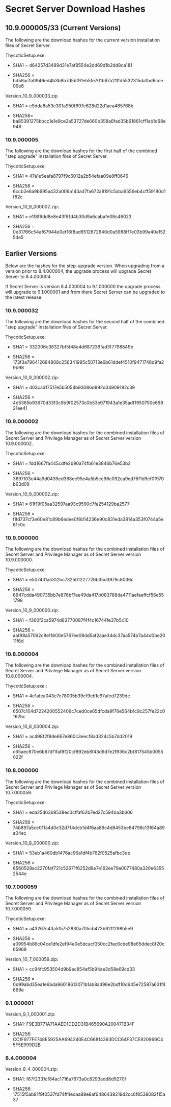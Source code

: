 [title]: # (Secret Server Download Hashes)
[tags]: # (installation, download hashes)
[priority]: # (1000)

# Secret Server Download Hashes

## 10.9.000005/33 (Current Versions)

The following are the download hashes for the current version installation files of Secret Server.

ThycoticSetup.exe:

- SHA1 = d64257d3489d31e7af8554e2dd69d1b2dd8ca181

- SHA256 = bd58ac1a0946ed4b3b8b7d5bf91eb5fe701b67a21ffd5532315dafbd6cce09e6

Version_10_9_000033.zip

- SHA1 = e9dda8a53e301a950f697e628d22d1aea485768b

- SHA256= ba85391275bbcc1e1e9ce2a53727de660b358a6fad35b61861cff1ab1d68e948

### 10.9.000005

The following are the download hashes for the first half of the combined "step upgrade" installation files of Secret Server.

ThycoticSetup.exe:

- SHA1 = 47a1e5eafa8797f9c6012a2b54efaa09e8ff0649

- SHA256 = 6ccb2e6a9b695a432a006a143ad7fa672a8191c5aba9556eb4cff59180d1f82c

Version_10_9_000002.zip:

- SHA1 = e1f8f6dd8e8e43f81d4b30d9a6cabafe08c46023

- SHA256 = 0e31766c54af67944e0ef16f8ad6512672640d0a5988ff7e03b99a40a1525de5

## Earlier Versions

Below are the hashes for the step-upgrade version. When upgrading from a version prior to 8.4.000004, the upgrade process will upgrade Secret Server to 8.4.000004.

If Secret Server is version 8.4.000004 to 9.1.000000 the upgrade process will upgrade to 9.1.000001 and from there Secret Server can be upgraded to the latest release.

### 10.9.000032

The following are the download hashes for the second half of the combined "step upgrade" installation files of Secret Server.

ThycoticSetup.exe:

- SHA1 = 332006c38327bf5f48e4d687239fad3f7798849b

- SHA256 = 173f3a796412684808c256341995c50713e6b61ddef4510f9471748d9fa29b98

Version_10_9_000002.zip:

- SHA1 = d03cad17517e5b5054b93086d992d34909182c39

- SHA256 = 4d5365b93670d33f3c9b9f02573c0b53e971943a1e35adf1950750e69821ee41

### 10.9.000002

The following are the download hashes for the combined installation files of Secret Server and Privilege Manager as of Secret Server version 10.9.000002.

ThycoticSetup.exe:

- SHA1 = fdd1667fa445cdfe2b90a74fb61e3846b76e53b2

- SHA256 = 3697f03c44a9d0439ed368ee95e4a5b5ce96c092ca9ed76f1d9ef0f970b63d09

Version_10_9_000002.zip:

- SHA1 = 61f19f05aa32597aa93c9590c7fa254129ba2577

- SHA256 = f8d737cf3e60e81c89b6edee0f8d14236e90c831eda3814a353f0744a5e61c0c

### 10.9.000000

The following are the download hashes for the combined installation files of Secret Server and Privilege Manager as of Secret Server version 10.9.000000.

ThycoticSetup.exe:

- SHA1 = e507431a5312bc732501227726b35d3979c8036c

- SHA256 = 6947cdda490735bb7e876bf7ae49da417b083788da4711aefaeffcf56e551798

Version_10_9_000000.zip:

- SHA1 = f260f2ca5974d83770087f4f4c16744fe37b5c10

- SHA256 = aaf98a57062c8e11600e5767ee08dd5af2aae34dc37aa574b7a44d0be2011f6d

### 10.8.000004

The following are the download hashes for the combined installation files of Secret Server and Privilege Manager as of Secret Server version 10.8.000004.

ThycoticSetup.exe::

- SHA1 = 4e1afea043e7c78005b39cf9eb1c97afcd7239de

- SHA256 = 6507c104d7224200552406c7ced0ce65dfcda9f76e564b1c9c257fe22c0162bc

Version_10_8_000004.zip:

- SHA1 = ac498f2f8de667e860c3eecf8ad324c5b7dd2019

- SHA256 = c65aec870e6b67df1faf8f20cf892eb8f43d9d7e2f936c2bf817545b0055022f

### 10.8.000000

The following are the download hashes for the combined installation files of Secret Server and Privilege Manager as of Secret Server version 10.7.000059.

ThycoticSetup.exe:

- SHA1 = eda25d63b9538ec0cffaf62b7ed27c594ba3b606

- SHA256 = 74b897a5ce011a4d0e32d714dcb1d4f6aa86c4d8453be84798c13f64a89a04ec

Version_10_8_000000.zip:

- SHA1 = 53eb1a460db1476ac96a1df4b762f0525afbc3de

- SHA256 = 6560528ac2270faf721c52671f6252d8e7e162ee79a0077480a320e63552544e

### 10.7.000059

The following are the download hashes for the combined installation files of Secret Server and Privilege Manager as of Secret Server version 10.7.000059.

ThycoticSetup.exe:

- SHA1 = a43267c43a5f5752830a705cb473b92ff298b5e9

- SHA256 = a09954b86c04ce1dfe2ef94e0e5dcacf350cc2fac6cbe98e65ddec8f20c65968

Version_10_7_000059.zip:

- SHA1 = cc94fc953504d9b9ec854af5b94ae3d58e69cd33

- SHA256 = 0d99abd35ea1e6bda96018613071b1ab8ad96e2bdf10d645e72587a631f4669e

### 9.1.000001

Version_9_1_000001.zip:

- SHA1: F9E3B771A71AAED1CD2D31B465690A200471B34F

- SHA256: CC1F977FE748E5925AA694240E4C66814393DCC64F37CE920966C45F5E999D2B

### 8.4.000004

Version_8_4_000004.zip:

- SHA1: f67f2331cf84ac1716a7673a0c8293add8d9270f

- SHA256: 17515f5ab81f9f0537fd74ff4edaa89e8af6486439219d2cc6f8538082f15a37

